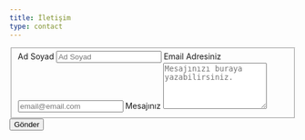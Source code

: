 ```yaml
---
title: İletişim
type: contact
---
```


<!-- modify this form HTML and place wherever you want your form -->

<form id="fs-frm" name="simple-contact-form" accept-charset="utf-8" action="https://formspree.io/f/mgejbwpz" method="post">
  <fieldset id="fs-frm-inputs">
    <label for="full-name">Ad Soyad</label>
    <input type="text" name="name" id="full-name" placeholder="Ad Soyad" required="">
    <label for="email-address">Email Adresiniz</label>
    <input type="email" name="_replyto" id="email-address" placeholder="email@email.com" required="">
    <label for="message">Mesajınız</label>
    <textarea rows="5" name="message" id="message" placeholder="Mesajınızı buraya yazabilirsiniz." required=""></textarea>
    <input type="hidden" name="_subject" id="email-subject" value="Contact Form Submission">
  </fieldset>
  <input type="submit" value="Gönder">
</form>
